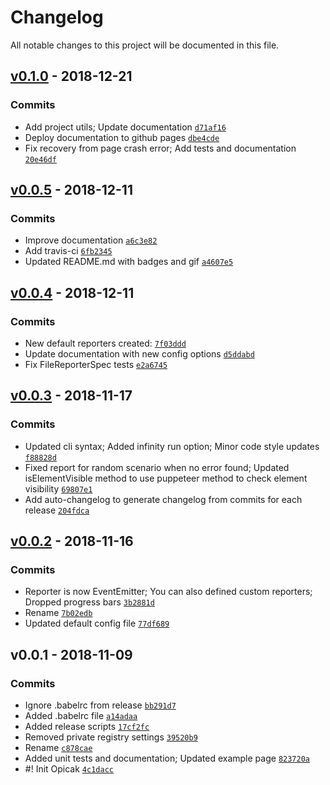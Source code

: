 # Changelog

All notable changes to this project will be documented in this file.

## [v0.1.0](https://github.com/seznam/qape/compare/v0.0.5...v0.1.0) - 2018-12-21

### Commits

- Add project utils; Update documentation [`d71af16`](https://github.com/seznam/qape/commit/d71af16b5a87d30af4957e5c6f1fe770c199b021)
- Deploy documentation to github pages [`dbe4cde`](https://github.com/seznam/qape/commit/dbe4cdef39079d89759e4b1d0667850a77a57af4)
- Fix recovery from page crash error; Add tests and documentation [`20e46df`](https://github.com/seznam/qape/commit/20e46df7607fc525bf70728c30aba826f2e3a2b8)

## [v0.0.5](https://github.com/seznam/qape/compare/v0.0.4...v0.0.5) - 2018-12-11

### Commits

- Improve documentation [`a6c3e82`](https://github.com/seznam/qape/commit/a6c3e82f19abf56b551baee72361c9aeb3688662)
- Add travis-ci [`6fb2345`](https://github.com/seznam/qape/commit/6fb23454c82fcc723990a1996cff795d46d87bab)
- Updated README.md with badges and gif [`a4607e5`](https://github.com/seznam/qape/commit/a4607e5cb5de55171594ce5cf834dcb7f05c3895)

## [v0.0.4](https://github.com/seznam/qape/compare/v0.0.3...v0.0.4) - 2018-12-11

### Commits

- New default reporters created: [`7f03ddd`](https://github.com/seznam/qape/commit/7f03ddd50e8d05f4529087eb5f7eaa04fc357f07)
- Update documentation with new config options [`d5ddabd`](https://github.com/seznam/qape/commit/d5ddabd976f746a7ffd8676fd3135080c14bb627)
- Fix FileReporterSpec tests [`e2a6745`](https://github.com/seznam/qape/commit/e2a674530dc74e11e685fdb92646f65f274ac466)

## [v0.0.3](https://github.com/seznam/qape/compare/v0.0.2...v0.0.3) - 2018-11-17

### Commits

- Updated cli syntax; Added infinity run option; Minor code style updates [`f88828d`](https://github.com/seznam/qape/commit/f88828d992aebe4be566e4e6da41e5e5c92a7879)
- Fixed report for random scenario when no error found; Updated isElementVisible method to use puppeteer method to check element visibility [`69807e1`](https://github.com/seznam/qape/commit/69807e17df2e83573febc63fa87b2461cd2db211)
- Add auto-changelog to generate changelog from commits for each release [`204fdca`](https://github.com/seznam/qape/commit/204fdca1ff18abc093724ff5950f4ed98c5f4618)

## [v0.0.2](https://github.com/seznam/qape/compare/v0.0.1...v0.0.2) - 2018-11-16

### Commits

- Reporter is now EventEmitter; You can also defined custom reporters; Dropped progress bars [`3b2881d`](https://github.com/seznam/qape/commit/3b2881d5558de1c4b4181340e1fb8d93c5961d8e)
- Rename [`7b02edb`](https://github.com/seznam/qape/commit/7b02edb50d7f86e80577c7003d4d9df8336eadd0)
- Updated default config file [`77df689`](https://github.com/seznam/qape/commit/77df689506bb2eb58a13517cde27795eb706604a)

## v0.0.1 - 2018-11-09

### Commits

- Ignore .babelrc from release [`bb291d7`](https://github.com/seznam/qape/commit/bb291d7a65e39702a59d5b4bceb9e70789c0a58e)
- Added .babelrc file [`a14adaa`](https://github.com/seznam/qape/commit/a14adaaf249307ef901b9f356f594345ecb17352)
- Added release scripts [`17cf2fc`](https://github.com/seznam/qape/commit/17cf2fc7725b13bad535da2bc7bc527ceb25cb0f)
- Removed private registry settings [`39520b9`](https://github.com/seznam/qape/commit/39520b9c75053c49affcd27b1bb19a06228cbad2)
- Rename [`c878cae`](https://github.com/seznam/qape/commit/c878cae74109e8b565c32a805169fec555836301)
- Added unit tests and documentation; Updated example page [`823720a`](https://github.com/seznam/qape/commit/823720aef7d1f533744e15f386ea06b71b4a0981)
- #! Init Opicak [`4c1dacc`](https://github.com/seznam/qape/commit/4c1dacc53746376bcb25a3d5638fb1d360d5c95a)
